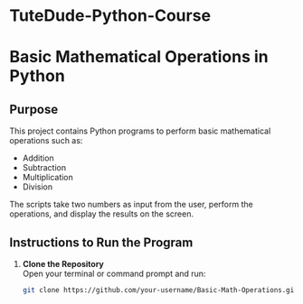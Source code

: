 # TuteDude-Python-Course

# Basic Mathematical Operations in Python

## Purpose
This project contains Python programs to perform basic mathematical operations such as:
- Addition
- Subtraction
- Multiplication
- Division

The scripts take two numbers as input from the user, perform the operations, and display the results on the screen.  

## Instructions to Run the Program
1. **Clone the Repository**  
   Open your terminal or command prompt and run:
   ```bash
   git clone https://github.com/your-username/Basic-Math-Operations.git
